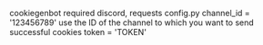 cookiegenbot
required discord, requests
config.py
channel_id = '123456789' use the ID of the channel to which you want to send successful cookies
token = 'TOKEN'

